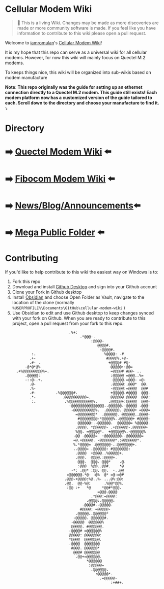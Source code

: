Cellular Modem Wiki
=================================
> :book: This is a living Wiki. Changes may be made as more discoveries are made or more community software is made. If you feel like you have information to contribute to this wiki please open a pull request.

Welcome to [iamromulan](https://github.com/iamromulan)'s [Cellular Modem Wiki](https://github.com/iamromulan/cellular-modem-wiki)!

It is my hope that this repo can serve as a universal wiki for all cellular modems. However, for now this wiki will mainly focus on Quectel M.2 modems.

To keeps things nice, this wiki will be organized into sub-wikis based on modem manufacture

**Note: This repo originally was the guide for setting up an ethernet connection directly to a Quectel M.2 modem. This guide still exists! Each modem platform now has a customized version of the guide tailored to each. Scroll down to the directory and choose your manufacture to find it.** :arrow_heading_down:

# Directory

# :arrow_right: [Quectel Modem Wiki](./quectel/README.md) :arrow_left: 
  
# :arrow_right: [Fibocom Modem Wiki](./fibocom/README.md) :arrow_left: 


# :arrow_right: [News/Blog/Announcements](https://github.com/iamromulan/cellular-modem-wiki/discussions/categories/announcements):arrow_left:

# :arrow_right: [Mega Public Folder](https://mega.nz/folder/CRFWlIpQ#grOByBgkfZe5uLMkX2M2XA) :arrow_left:
# Contributing

If you'd like to help contribute to this wiki the easiest way on Windows is to:

1. Fork this repo
2. Download and install [Github Desktop](https://desktop.github.com/download/) and sign into your Github account
3. Clone your Fork in Github desktop
4. Install [Obsidian](https://obsidian.md/download) and choose Open Folder as Vault, navigate to the location of the clone (normally ``%USERPROFILE%\Documents\GitHub\cellular-modem-wiki`` )
5. Use Obsidian to edit and use Github desktop to keep changes synced with your fork on Github. When you are ready to contribute to this project, open a pull request from your fork to this repo.

```
                             .%+:                              
                                  .*@@@-.                         
                                       :@@@@-                     
                                          @@@@#.                  
                                           -@@@@#.                
            :.                               %@@@@: -#            
           .+-                                #@@@@%.+@-          
           .#- .                               +@@@@# #@-         
         -@*@*@%                                @@@@@::@@=        
     .+%@@@@@@@@@%=.                            =@@@@# #@@- ..    
         .@@@@@:                                :@@@@@ =@@@..%=   
         -::@-.+.                                @@@@@.=@@@- =@-  
           .@-                                  .@@@@@:.@@@*  @@. 
           .%-                                  -@@@@@:=@@@@  @@# 
           .#-         .%@@@@@@#.               +@@@@@.#@@@@  @@@.
           .*-            .@@@@@@@@@@=.         @@@@@@ @@@@@  @@@:
            :.             .%@@@@@@@@@@@%.     .@@@@@+:@@@@@  @@@-
                             -@@@@@@@@@@@@@@@..@@@@@@.-@@@@@ .@@@-
                              -@@@@@@@@@@%.  .@@@@@@. @@@@@+ =@@@=
                                =@@@@@@@@*  .@@@@@@. @@@@@@..@@@@-
                                 #@@@@@@@@-*@@@@@%..@@@@@@+ #@@@@-
                                 @@@@@@:.-@@@@@@.  @@@@@@= %@@@@@.
                                .@@@@. *@@@@@@- .+@@@@@@-.@@@@@@+ 
                                %@@. =@@@@@*.  +@@@@@@%.-@@@@@@%  
                               .@@ .@@@@@=  :@@@@@@@@..@@@@@@@=   
                               =@.+@@@@@. -@@@@@@@*.:@@@@@@@*.    
                               %.*@@@@= .@@@@@@@-.:@@@@@@@+.      
                               ..@@@@= .@@@@@@: #@@@@@@@:         
                                .@@@@  +@@@@..%@@@@@+.            
                                .@@@.  @@@@.:@@@@+.               
                                 @@@.  @@@. @@@*    .@.           
                                 :@@@  %@@..@@#.    *@            
                              -*: .@@* :@@. @@.  -..@@            
                            =@@@@@@.*@- :@%  @* =@:=@#            
                           .@@@-+@@@@:%@..%- ...@%:@@:            
                           .@@.  @@-%@:      .%@@*@@%.            
                            :@@ :+   *@     *@@#*@@@.             
                                          =@@@.@@@@               
                                       .*@@@:=@@@@:               
                                     .@@@@:.@@@@@:                
                                   .@@@@#.-@@@@@.                 
                                  #@@@@: =@@@@@-                  
                                .@@@@@..@@@@@@*                   
                               -@@@@@. @@@@@@#.                   
                              -@@@@@  @@@@@@%                     
                              @@@@@. #@@@@@@.                     
                             :@@@@# =@@@@@@%                      
                             @@@@@: @@@@@@@:                      
                             *@@@@  @@@@@@@.                      
                             .@@@@  @@@@@@@                       
                              #@@@. @@@@@@*                       
                               @@@# @@@@@@@                       
                                .@@+=@@@@@@.                      
                                     *@@@@@@                      
                                      :@@@@@=                     
                                       .@@@@@@.                   
                                         :@@@@@*.                 
                                           .=@@@@@-               
                                                :+##+.            

```